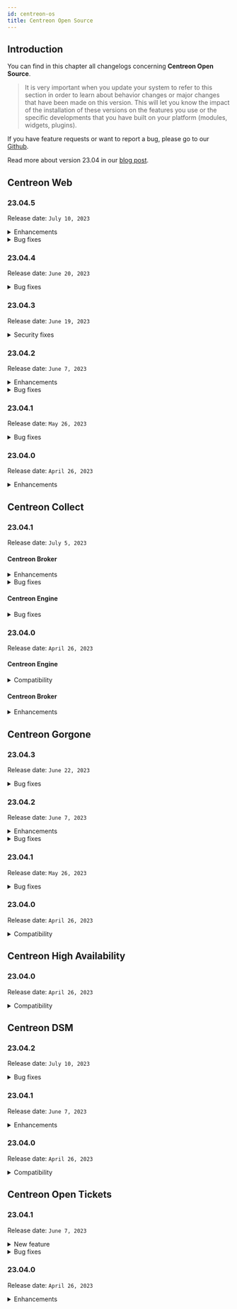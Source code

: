 ```yaml
---
id: centreon-os
title: Centreon Open Source
---
```


## Introduction

You can find in this chapter all changelogs concerning **Centreon Open Source**.

> It is very important when you update your system to refer to this section in order to learn about behavior changes or
> major changes that have been made on this version. This will let you know the impact of the installation of these
> versions on the features you use or the specific developments that you have built on your platform (modules,
> widgets, plugins).

If you have feature requests or want to report a bug, please go to our
[Github](https://github.com/centreon/centreon/issues/new/choose).

Read more about version 23.04 in our [blog post](https://www.centreon.com/centreon-23-04-discover-the-latest-release/).

## Centreon Web

### 23.04.5

Release date: `July 10, 2023`

<details >
  <summary>Enhancements</summary>

- [Authentication] User attributes received from the Identity Provider are now added to the Centreon login file when debug is enabled.
- [CEIP] Improved the retrieval of Operating System name and version.
- [Configuration] Improved the icon size to adapt to resources.
- [UX] Improved the Service Check Timeout tooltip in **Configuration > Pollers > Engine configuration > Log options**.

</details>

<details>
  <summary>Bug fixes</summary>

- [ACL] Fixed an issue when a recurrent downtime is edited by a user under ACL.
- [API] Fixed an API issue for the Centreon modules management.
- [Authentication] Fixed an issue in the groups mapping management with OpenID Connect.
- [Authentication] Fixed an issue in groups mapping relations with SAML.
- [Authentication] Fixed an issue with JWT decoding when encoded in base64url.
- [Authentication] Fixed a "URL not found" error message when logging out.
- [Authentication] Fixed the user's logout when the refresh token has expired for OIDC sessions.
- [Backup] Fixed partial backup that was not working in AlmaLinux 8 and Debian 11.
- [Configuration] Fixed deletion/activation/deactivation/duplication of a contact when made with a French profile.
- [Install] Fixed missing central ID in Centreon Gorgone configuration file.
- [Install] Fixed permissions issue on Symfony cache.
- [Install] Fixed rights on centreon_traps directory for Debian.
- [Install] Fixed rights on logs directory for Debian.
- [ResourcesStatus] Fixed CSV export when metric name contains SQL keyword.
- [ResourcesStatus] Fixed the search in filter that was not working.
- [ResourcesStatus] Fixed filters definition to display all services including Anomaly Detection and Meta Services from top counter links.
- [ResourcesStatus] Fixed a bug in the disacknowledgment process that made the user interface display the wrong acknowledgement comment.
- [ResourcesStatus] Fixed an issue on filter combination in Resources Status.
- [UI] Fixed the column name display in the acknowledgment description pop-up.
- [UX] Fixed a space issue between buttons.
- [Web] Fixed the About page display.

</details>

### 23.04.4

Release date: `June 20, 2023`

<details>
  <summary>Bug fixes</summary>

- [Update] Fixed a topology_url_substitute error caused by a missing request in update scripts that resulted in a blank screen after an update from 23.04.1.

</details>

### 23.04.3

Release date: `June 19, 2023`

<details>
  <summary>Security fixes</summary>

- [Security] Fixed the base URI change detection mechanism.

</details>

### 23.04.2

Release date: `June 7, 2023`

<details>
  <summary>Enhancements</summary>

- [Administration] Added a button to unblock users through the user interface (for local authentication).
- [Authentication] Fixed the custom endpoint definition for OpenID Connect.
- [Install] Removed PHP warning during the installation wizard.
- [Packaging] Improved the default configuration for Debian packages.
- [UX] Removed UI slowdown when browser has no internet access with CEIP enabled.

</details>

<details>
  <summary>Bug fixes</summary>

- [API] Fixed code errors and messages to improve the password renewal endpoint.
- [Authentication] Fixed the custom endpoint call with OpenID Connect.
- [Authentication] Fixed the HTTP method for custom endpoints for OpenID.
- [Authentication] Removed the password expiration policy for LDAP authentication.
- [Configuration] Fixed a bug in trap relations with services by host groups.
- [Core] Fixed the display of error messages regarding the connection to DBMS.
- [Install] Fixed the snmptrapd configuration for Debian.
- [LDAP] Fixed the LDAP groups listing in the contactgroups form.
- [ResourceStatus] Fixed a filtering issue for hosts in pending state.
- [ResourceStatus] Fixed the h.name filter that was not returning hosts.
- [UI] Fixed a bug that prevented non-admin users from selecting Host Groups in some areas of Centreon (e.g. Host Discovery mappers).
- [UI] Fixed the refresh icon positioning in **Administration > ACL > Reload ACL** menu.
- [UI] Uniformized the buttons size on legacy pages.

</details>

### 23.04.1

Release date: `May 26, 2023`

<details>
  <summary>Bug fixes</summary>

- [Administration] Removed deprecated "Image Directory" option which deleted warning messages when generating configuration.
- [Authentication] Fixed retrieval of information for applying conditions, roles and groups with OpenID Connect.

</details>

### 23.04.0

Release date: `April 26, 2023`

<details>
  <summary>Enhancements</summary>

- [API] We have started extending Centreon's Configuration REST API. The first endpoints available in this release allow you to manage:
  - Time periods.
  - Host groups.
  - Host categories.
  - Host severities.
  - Service groups.
  - Service categories.
  - Service severities.
- [Authentication] Added SAML authentication. With SAML, you can:
  - Use conditions to access Centreon.
  - Import users automatically.
  - Manage groups manually or automatically.
  - Manage roles manually or automatically.
- [Installation] Removed Enterprise Linux version 7 and added version 9.
- [Resources Status] Added extended mode for Resources Status listing display.
- [Resources Status] You can now switch between extended and compact mode in the Resources Status page.
- [Resources Status] Both simple and forced check options are provided in Resources Status.
- [Resources Status] Various user interface improvements in Resources Status :
  - Aligned column contents with labels.
  - The icon that allows you to reorder columns is now displayed only on mouseover.
  - The columns displayed by default have been changed.
  - Listing pagination icons are now displayed at the same time as the resource details panel.
- [Terminology] Renamed “problems” to “alerts” in Resources Status.
- [Terminology] Renamed “Plugin Pack” to “Monitoring Connectors” in the user interface.
- [UI] Improved Top Counter responsiveness.
- [UI] Applied new Centreon branding.
- [UX] Added German translation.
- [Widgets] Added the possibility to select a Meta-Service in the graph monitoring widget.

</details>

## Centreon Collect

### 23.04.1

Release date: `July 5, 2023`

#### Centreon Broker

<details>
  <summary>Enhancements</summary>

- In MariaDB, data in the data_bin table are now inserted with a bulk prepared statement.
- The check_command field had been removed from Broker (host|service)_status events, making it temporarily unavailable for LUA stream connectors. It is now available in [Broker's cache](../developer/developer-broker-stream-connector.md#the-broker_cache-object).
- Improved the evaluation process of BAM KPIs based on boolean expressions: if an OK result is part of an OR operation, or a CRITICAL result is part of an AND operation, Broker will return the results without waiting for the other members of the operation.
- New performance counters have been added to the gRPC API in order to track the longest queries and statements.

</details>

<details>
  <summary>Bug fixes</summary>

- Changed the default value of `deletion_time` for acknowledgements to `null` to avoid displaying abnormal dates in the interface.
- Fixed a bug that mainly occurred at backup time: a crash could occur when MariaDB was restarted.
- Fixed an exception-catching issue that caused Broker to fail inserting resources when the check_attempt was too high for the database column type.
- Fixed the date displayed for last_check and other columns in Resources Status for pending resources.
- Fixed the rebuilding of RRD databases that could result in incomplete graphs when duplicate values were present in `data_bin`. The duplicates are now skipped to avoid this.

</details>

#### Centreon Engine

<details>
  <summary>Bug fixes</summary>

- [Packaging] Added the `/var/log/centreon-engine/archives` directory that was missing on Debian installations.
- Fixed the handling of RTDOWNTIMES external commands. The duration is not required anymore for fixed downtimes.
- Restored the $ADMINEMAIL$ and $ADMINPAGER$ global macros.

</details>

### 23.04.0

Release date: `April 26, 2023`

#### Centreon Engine

<details>
  <summary>Compatibility</summary>

Compatibility with other 23.04 components.

</details>

#### Centreon Broker

<details>
  <summary>Enhancements</summary>

- Converted all BBDO messages to Protobuf: the BBDO v2 protocol was entirely based on buffers with a static structure. We converted all the event message types into Protobuf classes, in order to easily add new fields or new message types in the future.

</details>

## Centreon Gorgone

### 23.04.3

Release date: `June 22, 2023`

<details>
  <summary>Bug fixes</summary>

- [Core] Fixed a recurring unexpected disconnection between pollers caused by an internal key rotation.

</details>

### 23.04.2

Release date: `June 7, 2023`

<details>
  <summary>Enhancements</summary>

- [Packaging] Improved the default configuration for Debian packages.

</details>

<details>
  <summary>Bug fixes</summary>

- Fixed a recurring unexpected disconnection between pollers.

</details>

### 23.04.1

Release date: `May 26, 2023`

<details>
  <summary>Bug fixes</summary>

- [Server] Fixed an SQL query that prevented the process from starting.

</details>

### 23.04.0

Release date: `April 26, 2023`

<details>
  <summary>Compatibility</summary>

Compatibility with other 23.04 components.

</details>

## Centreon High Availability

### 23.04.0

Release date: `April 26, 2023`

<details>
  <summary>Compatibility</summary>

Compatibility with other 23.04 components.

</details>

## Centreon DSM

### 23.04.2

Release date: `July 10, 2023`

<details>
  <summary>Bug fixes</summary>

- Fixed an unreplaced variable in cron definition.

</details>

### 23.04.1

Release date: `June 7, 2023`

<details>
  <summary>Enhancements</summary>

- [Packaging] Improved the default configuration for Debian packages.

</details>

### 23.04.0

Release date: `April 26, 2023`

<details>
  <summary>Compatibility</summary>

Compatibility with other 23.04 components.

</details>

## Centreon Open Tickets

### 23.04.1

Release date: `June 7, 2023`

<details>
  <summary>New feature</summary>

- [Widget] Added the possibility to filter by poller.

</details>

<details>
  <summary>Bug fixes</summary>

- [API] Fixed an auto close issue in the API endpoint.

</details>

### 23.04.0

Release date: `April 26, 2023`

<details>
  <summary>Enhancements</summary>

- Added Schedule Check option & auto close popup capability

</details>

